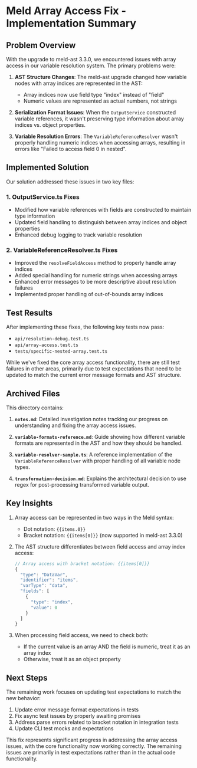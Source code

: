 # Meld Array Access Fix - Implementation Summary

## Problem Overview

With the upgrade to meld-ast 3.3.0, we encountered issues with array access in our variable resolution system. The primary problems were:

1. **AST Structure Changes**: The meld-ast upgrade changed how variable nodes with array indices are represented in the AST:
   - Array indices now use field type "index" instead of "field"
   - Numeric values are represented as actual numbers, not strings

2. **Serialization Format Issues**: When the `OutputService` constructed variable references, it wasn't preserving type information about array indices vs. object properties.

3. **Variable Resolution Errors**: The `VariableReferenceResolver` wasn't properly handling numeric indices when accessing arrays, resulting in errors like "Failed to access field 0 in nested".

## Implemented Solution

Our solution addressed these issues in two key files:

### 1. OutputService.ts Fixes

- Modified how variable references with fields are constructed to maintain type information
- Updated field handling to distinguish between array indices and object properties
- Enhanced debug logging to track variable resolution

### 2. VariableReferenceResolver.ts Fixes

- Improved the `resolveFieldAccess` method to properly handle array indices
- Added special handling for numeric strings when accessing arrays
- Enhanced error messages to be more descriptive about resolution failures
- Implemented proper handling of out-of-bounds array indices

## Test Results

After implementing these fixes, the following key tests now pass:
- `api/resolution-debug.test.ts`
- `api/array-access.test.ts`
- `tests/specific-nested-array.test.ts`

While we've fixed the core array access functionality, there are still test failures in other areas, primarily due to test expectations that need to be updated to match the current error message formats and AST structure.

## Archived Files

This directory contains:

1. **`notes.md`**: Detailed investigation notes tracking our progress on understanding and fixing the array access issues.

2. **`variable-formats-reference.md`**: Guide showing how different variable formats are represented in the AST and how they should be handled.

3. **`variable-resolver-sample.ts`**: A reference implementation of the `VariableReferenceResolver` with proper handling of all variable node types.

4. **`transformation-decision.md`**: Explains the architectural decision to use regex for post-processing transformed variable output.

## Key Insights

1. Array access can be represented in two ways in the Meld syntax:
   - Dot notation: `{{items.0}}`
   - Bracket notation: `{{items[0]}}` (now supported in meld-ast 3.3.0)

2. The AST structure differentiates between field access and array index access:
   ```javascript
   // Array access with bracket notation: {{items[0]}}
   {
     "type": "DataVar",
     "identifier": "items",
     "varType": "data",
     "fields": [
       {
         "type": "index",
         "value": 0
       }
     ]
   }
   ```

3. When processing field access, we need to check both:
   - If the current value is an array AND the field is numeric, treat it as an array index
   - Otherwise, treat it as an object property

## Next Steps

The remaining work focuses on updating test expectations to match the new behavior:
1. Update error message format expectations in tests
2. Fix async test issues by properly awaiting promises
3. Address parse errors related to bracket notation in integration tests
4. Update CLI test mocks and expectations

This fix represents significant progress in addressing the array access issues, with the core functionality now working correctly. The remaining issues are primarily in test expectations rather than in the actual code functionality. 